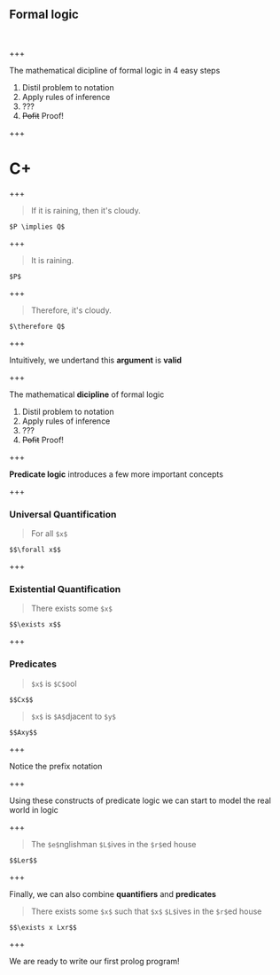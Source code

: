 ## Formal logic

<br>

+++

The mathematical dicipline of formal logic in 4 easy steps
<br>

  1. Distil problem to notation
  2. Apply rules of inference
  3. ???
  4. ~~Pofit~~ Proof!

+++

# C+

+++

>If it is raining, then it's cloudy.

`$P \implies Q$`

+++

>It is raining.

`$P$`

+++

>Therefore, it's cloudy.

`$\therefore Q$`

+++

Intuitively, we undertand this **argument** is **valid**

+++

The mathematical **dicipline** of formal logic
<br>

  1. Distil problem to notation
  2. Apply rules of inference
  3. ???
  4. ~~Pofit~~ Proof!

+++

**Predicate logic** introduces a few more important concepts

+++

### Universal Quantification

>For all `$x$`

`$$\forall x$$`

+++

### Existential Quantification

>There exists some `$x$`

`$$\exists x$$`

+++

### Predicates

>`$x$` is `$C$`ool

`$$Cx$$`

>`$x$` is `$A$`djacent to `$y$`

`$$Axy$$`

+++

Notice the prefix notation

+++

Using these constructs of predicate logic we can start to model the real world in logic

+++

>The `$e$`nglishman `$L$`ives in the `$r$`ed house

`$$Ler$$`

+++

Finally, we can also combine **quantifiers** and **predicates**

>There exists some `$x$` such that `$x$` `$L$`ives in the `$r$`ed house

`$$\exists x Lxr$$`

+++

We are ready to write our first prolog program!